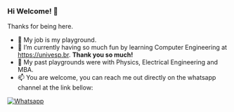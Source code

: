 ### Hi Welcome! 👋

Thanks for being here.

- :basketball: My job is my playground.
- 🌱 I’m currently having so much fun by learning Computer Engineering at https://univesp.br. **Thank you so much!**
- :evergreen_tree: My past playgrounds were with Physics, Electrical Engineering and MBA.
- 📫 You are welcome, you can reach me out directly on the whatsapp channel at the link bellow: 

[![Whatsapp](https://img.shields.io/badge/WhatsApp-25D366?style=for-the-badge&logo=whatsapp&logoColor=white)](https://wa.me/5519992407898)

